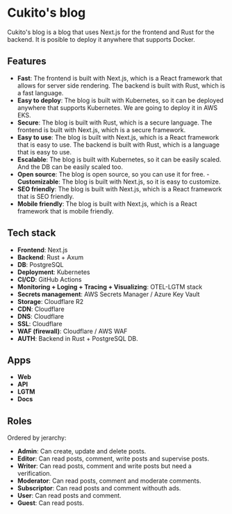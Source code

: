 # Cukito's blog

Cukito's blog is a blog that uses Next.js for the frontend and Rust for the backend. It is posible to deploy it anywhere that supports Docker.

## Features

- **Fast**: The frontend is built with Next.js, which is a React framework that allows for server side rendering. The backend is built with Rust, which is a fast language.
- **Easy to deploy**: The blog is built with Kubernetes, so it can be deployed anywhere that supports Kubernetes. We are going to deploy it in AWS EKS.
- **Secure**: The blog is built with Rust, which is a secure language. The frontend is built with Next.js, which is a secure framework.
- **Easy to use**: The blog is built with Next.js, which is a React framework that is easy to use. The backend is built with Rust, which is a language that is easy to use.
- **Escalable**: The blog is built with Kubernetes, so it can be easily scaled. And the DB can be easily scaled too.
- **Open source**: The blog is open source, so you can use it for free.
-**Customizable**: The blog is built with Next.js, so it is easy to customize.
- **SEO friendly**: The blog is built with Next.js, which is a React framework that is SEO friendly.
- **Mobile friendly**: The blog is built with Next.js, which is a React framework that is mobile friendly.

## Tech stack

- **Frontend**: Next.js
- **Backend**: Rust + Axum
- **DB**: PostgreSQL
- **Deployment**: Kubernetes
- **CI/CD**: GitHub Actions
- **Monitoring + Loging + Tracing + Visualizing**: OTEL-LGTM stack
- **Secrets management**: AWS Secrets Manager / Azure Key Vault
- **Storage**: Cloudflare R2
- **CDN**: Cloudflare
- **DNS**: Cloudflare
- **SSL**: Cloudflare
- **WAF (firewall)**: Cloudflare / AWS WAF
- **AUTH**: Backend in Rust + PostgreSQL DB.

## Apps

- **Web**
- **API**
- **LGTM**
- **Docs**

## Roles

Ordered by jerarchy:

- **Admin**: Can create, update and delete posts.
- **Editor**: Can read posts, comment, write posts and supervise posts.
- **Writer**: Can read posts, comment and write posts but need a verification.
- **Moderator**: Can read posts, comment and moderate comments.
- **Subscriptor**: Can read posts and comment withouth ads.
- **User**: Can read posts and comment.
- **Guest**: Can read posts.
